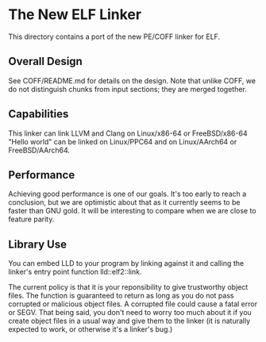 The New ELF Linker
==================
This directory contains a port of the new PE/COFF linker for ELF.

Overall Design
--------------
See COFF/README.md for details on the design. Note that unlike COFF, we do not
distinguish chunks from input sections; they are merged together.

Capabilities
------------
This linker can link LLVM and Clang on Linux/x86-64 or FreeBSD/x86-64
"Hello world" can be linked on Linux/PPC64 and on Linux/AArch64 or
FreeBSD/AArch64.

Performance
-----------
Achieving good performance is one of our goals. It's too early to reach a
conclusion, but we are optimistic about that as it currently seems to be faster
than GNU gold. It will be interesting to compare when we are close to feature
parity.

Library Use
-----------

You can embed LLD to your program by linking against it and calling the linker's
entry point function lld::elf2::link.

The current policy is that it is your reponsibility to give trustworthy object
files. The function is guaranteed to return as long as you do not pass corrupted
or malicious object files. A corrupted file could cause a fatal error or SEGV.
That being said, you don't need to worry too much about it if you create object
files in a usual way and give them to the linker (it is naturally expected to
work, or otherwise it's a linker's bug.)
